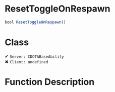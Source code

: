 # ResetToggleOnRespawn
```js
bool ResetToggleOnRespawn()
```
# Class
✔ `Server: CDOTABaseAbility`  
✖ `Client: undefined`  

# Function Description

